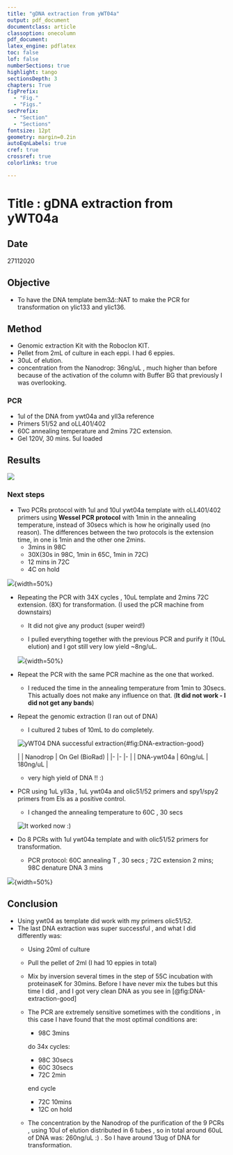 ```yaml
---
title: "gDNA extraction from yWT04a"
output: pdf_document
documentclass: article
classoption: onecolumn
pdf_document:
latex_engine: pdflatex
toc: false
lof: false
numberSections: true
highlight: tango
sectionsDepth: 3
chapters: True
figPrefix:
  - "Fig."
  - "Figs."
secPrefix:
  - "Section"
  - "Sections"
fontsize: 12pt
geometry: margin=0.2in
autoEqnLabels: true
cref: true
crossref: true
colorlinks: true

---
```


# Title : gDNA extraction from yWT04a 

## Date

27112020

## Objective

- To have the DNA template bem3$\Delta$::NAT to make the PCR for transformation on ylic133 and ylic136.

## Method

- Genomic extraction Kit with the Roboclon KIT.
- Pellet from 2mL of culture in each eppi. I had 6 eppies. 
- 30uL of elution.
- concentration from the Nanodrop: 36ng/uL , much higher than before because of the activation of the column with Buffer BG that previously I was overlooking. 

### PCR

- 1ul of the DNA from ywt04a and yll3a reference 
- Primers 51/52 and oLL401/402
- 60C annealing temperature and 2mins 72C extension. 
- Gel 120V, 30 mins. 5ul loaded 

## Results

![](../images/27112020-dna-and-pcr-oll401-402-and-51-52-primers.png)

### Next steps

- Two PCRs protocol with 1ul and 10ul ywt04a template with oLL401/402 primers using **Wessel PCR protocol** with 1min in the annealing temperature, instead of 30secs which is how he originally used (no reason). The differences between the two protocols is the extension time, in one is 1min and the other one 2mins. 
  - 3mins in 98C
  - 30X(30s in 98C, 1min in 65C, 1min in 72C)
  - 12 mins in 72C
  - 4C on hold

![](../images/30112020-dna-and-pcr-oll401-402-10ultemplate-2mins-extension-SUCCESFUL.png){width=50%}

- Repeating the PCR with 34X cycles , 10uL template and 2mins 72C extension. (8X) for transformation. (I used the pCR machine from downstairs)

  - It did not give any product (super weird!)

  - I pulled everything together with the previous PCR and purify it (10uL elution) and I got still very low yield ~8ng/uL. 

  ![](../images/01122020-pure-PCR-10ul-elution-very-low-not-enough-for-transformation.png){width=50%}

- Repeat the PCR with the same PCR machine as the one that worked. 
  - I reduced the time in the annealing temperature from 1min to 30secs. This actually does not make any influence on that. (**It did not work - I did not get any bands**)
- Repeat the genomic extraction (I ran out of DNA) 
  - I cultured 2 tubes of 10mL to do completely. 

  ![yWT04 DNA successful extraction](../images/03122020-ywt04-high-yield-DNA-extraction.png){#fig:DNA-extraction-good}

  |  	| Nanodrop 	| On Gel (BioRad) 	|
|-	|-	|-	|
| DNA-ywt04a 	| 60ng/uL 	| 180ng/uL 	|

  - very high yield of DNA !! :)

- PCR using 1uL yll3a , 1uL ywt04a and olic51/52 primers and spy1/spy2 primers from Els as a positive control. 
  - I changed the annealing temperature to 60C , 30 secs

  ![It worked now :)](../images/03122020-SUCCESFUL-PCR-with-olic51-52-primers.png)

- Do 8 PCRs with 1ul ywt04a template and with olic51/52 primers for transformation.
  - PCR protocol: 60C annealing T , 30 secs ; 72C extension 2 mins; 98C denature DNA 3 mins

![](../images/04122020-succesful-PCR-for-transformation-olic51-52-primers.png){width=50%}

## Conclusion

- Using ywt04 as template did work with my primers olic51/52.
- The last DNA extraction was super successful , and what I did differently was:
  - Using 20ml of culture
  - Pull the pellet of 2ml (I had 10 eppies in total)
  - Mix by inversion several times in the step of 55C incubation with proteinaseK for 30mins. Before I have never mix the tubes but this time I did , and I got very clean DNA as you see in [@fig:DNA-extraction-good]
  - The PCR are extremely sensitive sometimes with the conditions , in this case I have found that the most optimal conditions are:
    - 98C 3mins

    do 34x cycles:
    - 98C  30secs
    - 60C 30secs
    - 72C 2min

    end cycle
    - 72C 10mins
    - 12C on hold 

  - The concentration by the Nanodrop of the purification of the 9 PCRs , using 10ul of elution distributed in 6 tubes , so in total around 60uL of DNA was: 260ng/uL :) . So I have around 13ug of DNA for transformation. 
